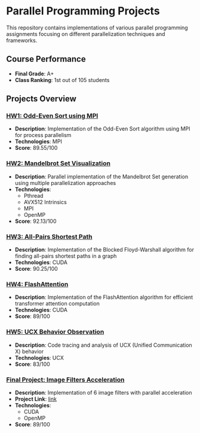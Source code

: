 # Parallel Programming Projects

This repository contains implementations of various parallel programming assignments focusing on different parallelization techniques and frameworks.

## Course Performance
- **Final Grade**: A+
- **Class Ranking**: 1st out of 105 students


## Projects Overview

### [HW1: Odd-Even Sort using MPI](https://github.com/weient/Parallel-Programming-2024/blob/main/hw1/hw1_112062520.pdf)
- **Description**: Implementation of the Odd-Even Sort algorithm using MPI for process parallelism
- **Technologies**: MPI
- **Score**: 89.55/100

### [HW2: Mandelbrot Set Visualization](https://github.com/weient/Parallel-Programming-2024/blob/main/hw2/hw2_112062520.pdf)
- **Description**: Parallel implementation of the Mandelbrot Set generation using multiple parallelization approaches
- **Technologies**: 
  - Pthread
  - AVX512 Intrinsics
  - MPI
  - OpenMP
- **Score**: 92.13/100

### [HW3: All-Pairs Shortest Path](https://github.com/weient/Parallel-Programming-2024/blob/main/hw3/hw3_112062520.pdf)
- **Description**: Implementation of the Blocked Floyd-Warshall algorithm for finding all-pairs shortest paths in a graph
- **Technologies**: CUDA
- **Score**: 90.25/100

### [HW4: FlashAttention](https://github.com/weient/Parallel-Programming-2024/blob/main/hw4/hw4_112062520.pdf)
- **Description**: Implementation of the FlashAttention algorithm for efficient transformer attention computation
- **Technologies**: CUDA
- **Score**: 89/100

### [HW5: UCX Behavior Observation](https://github.com/weient/Parallel-Programming-2024/blob/main/hw5/hw5_112062520.pdf)
- **Description**: Code tracing and analysis of UCX (Unified Communication X) behavior
- **Technologies**: UCX
- **Score**: 83/100

### [Final Project: Image Filters Acceleration](https://github.com/weient/Parallel-Programming-2024/blob/main/final/PP_Final_Team8.pdf)
- **Description**: Implementation of 6 image filters with parallel acceleration
- **Project Link**: [link](https://github.com/weient/PP_final)
- **Technologies**:
  - CUDA
  - OpenMP
- **Score**: 89/100
